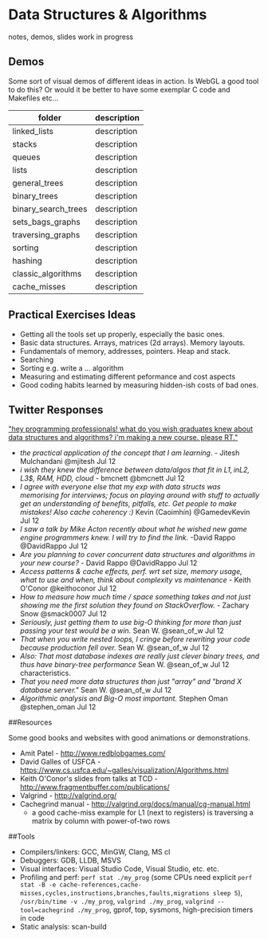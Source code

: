 # Data Structures & Algorithms
notes, demos, slides
work in progress

## Demos

Some sort of visual demos of different ideas in action.
Is WebGL a good tool to do this? Or would it be better to have some exemplar C code and Makefiles etc...

folder | description
------ | -----------
linked_lists | description
stacks | description
queues | description
lists | description
general_trees | description
binary_trees | description
binary_search_trees | description
sets_bags_graphs | description
traversing_graphs | description
sorting | description
hashing | description
classic_algorithms | description
cache_misses | description

## Practical Exercises Ideas

* Getting all the tools set up properly, especially the basic ones.
* Basic data structures. Arrays, matrices (2d arrays). Memory layouts.
* Fundamentals of memory, addresses, pointers. Heap and stack.
* Searching
* Sorting e.g. write a ... algorithm
* Measuring and estimating different peformance and cost aspects
* Good coding habits learned by measuring hidden-ish costs of bad ones.

## Twitter Responses

["hey programming professionals! what do you wish graduates knew about data structures and algorithms? i'm making a new course. please RT."](https://twitter.com/capnramses/status/752905320326950912)

* *the practical application of the concept that I am learning*. - Jitesh Mulchandani ‏@mjitesh  Jul 12
* *i wish they knew the difference between data/algos that fit in L1$, in L2$, L3$, RAM, HDD, cloud* - bmcnett ‏@bmcnett  Jul 12
* *I agree with everyone else that my exp with data structs was memorising for interviews; focus on playing around with stuff to actually get an understanding of benefits, pitfalls, etc. Get people to make mistakes! Also cache coherency :)* Kevin (Caoimhín) ‏@GamedevKevin  Jul 12
* *I saw a talk by Mike Acton recently about what he wished new game engine programmers knew. I will try to find the link.* -David Rappo ‏@DavidRappo  Jul 12
* *Are you planning to cover concurrent data structures and algorithms in your new course?* - David Rappo ‏@DavidRappo  Jul 12
* *Access patterns & cache effects, perf. wrt set size, memory usage, what to use and when, think about complexity vs maintenance* - Keith O'Conor ‏@keithoconor  Jul 12
* *How to measure how much time / space something takes and not just showing me the first solution they found on StackOverflow.* - Zachary Snow ‏@smack0007  Jul 12
* *Seriously, just getting them to use big-O thinking for more than just passing your test would be a win.* Sean W. ‏@sean_of_w  Jul 12
* *That when you write nested loops, I cringe before rewriting your code because production fell over.* Sean W. ‏@sean_of_w  Jul 12
* *Also: That most database indexes are really just clever binary trees, and thus have binary-tree performance* Sean W. ‏@sean_of_w  Jul 12 characteristics.
* *That you need more data structures than just "array" and "brand X database server."* Sean W. ‏@sean_of_w  Jul 12
* *Algorithmic analysis and Big-O most important.*
Stephen Oman ‏@stephen_oman  Jul 12

##Resources

Some good books and websites with good animations or demonstrations.

* Amit Patel - http://www.redblobgames.com/
* David Galles of USFCA - https://www.cs.usfca.edu/~galles/visualization/Algorithms.html
* Keith O'Conor's slides from talks at TCD - http://www.fragmentbuffer.com/publications/
* Valgrind - http://valgrind.org/
* Cachegrind manual - http://valgrind.org/docs/manual/cg-manual.html 
   * a good cache-miss example for L1 (next to registers) is traversing a matrix by column with power-of-two rows

##Tools

* Compilers/linkers: GCC, MinGW, Clang, MS cl
* Debuggers: GDB, LLDB, MSVS
* Visual interfaces: Visual Studio Code, Visual Studio, etc. etc.
* Profiling and perf: `perf stat ./my_prog` (some CPUs need explicit `perf stat -B -e cache-references,cache-misses,cycles,instructions,branches,faults,migrations sleep 5`), `/usr/bin/time -v ./my_prog`, `valgrind ./my_prog`, `valgrind --tool=cachegrind ./my_prog`, gprof, top, sysmons, high-precision timers in code
* Static analysis: scan-build
